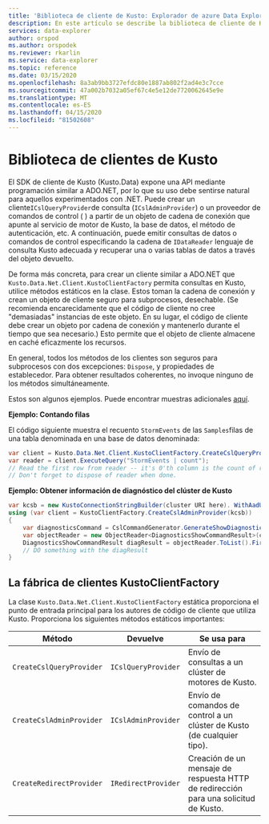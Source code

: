 ```yaml
---
title: 'Biblioteca de cliente de Kusto: Explorador de azure Data Explorer ( Azure Data Explorer) Microsoft Docs'
description: En este artículo se describe la biblioteca de cliente de Kusto en Azure Data Explorer.
services: data-explorer
author: orspod
ms.author: orspodek
ms.reviewer: rkarlin
ms.service: data-explorer
ms.topic: reference
ms.date: 03/15/2020
ms.openlocfilehash: 8a3ab9bb3727efdc80e1887ab802f2ad4e3c7cce
ms.sourcegitcommit: 47a002b7032a05ef67c4e5e12de7720062645e9e
ms.translationtype: MT
ms.contentlocale: es-ES
ms.lasthandoff: 04/15/2020
ms.locfileid: "81502608"
---
```

# <a name="kusto-client-library"></a>Biblioteca de clientes de Kusto
    
El SDK de cliente de Kusto (Kusto.Data) expone una API mediante programación similar a ADO.NET, por lo que su uso debe sentirse natural para aquellos experimentados con .NET. Puede crear un cliente`ICslQueryProvider`de consulta (`ICslAdminProvider`) o un proveedor de comandos de control ( ) a partir de un objeto de cadena de conexión que apunte al servicio de motor de Kusto, la base de datos, el método de autenticación, etc. A continuación, puede emitir consultas de datos o comandos de control especificando la cadena de `IDataReader` lenguaje de consulta Kusto adecuada y recuperar una o varias tablas de datos a través del objeto devuelto.

De forma más concreta, para crear un cliente similar a ADO.NET que `Kusto.Data.Net.Client.KustoClientFactory` permita consultas en Kusto, utilice métodos estáticos en la clase. Estos toman la cadena de conexión y crean un objeto de cliente seguro para subprocesos, desechable. (Se recomienda encarecidamente que el código de cliente no cree "demasiadas" instancias de este objeto. En su lugar, el código de cliente debe crear un objeto por cadena de conexión y mantenerlo durante el tiempo que sea necesario.) Esto permite que el objeto de cliente almacene en caché eficazmente los recursos.

En general, todos los métodos de los clientes son seguros para subprocesos con dos excepciones: `Dispose`, y propiedades de establecedor. Para obtener resultados coherentes, no invoque ninguno de los métodos simultáneamente.

Estos son algunos ejemplos. Puede encontrar muestras adicionales [aquí](https://github.com/Azure/azure-kusto-samples-dotnet/tree/master/client).

**Ejemplo: Contando filas**
 
El código siguiente muestra el recuento `StormEvents` de las `Samples`filas de una tabla denominada en una base de datos denominada:

```csharp
var client = Kusto.Data.Net.Client.KustoClientFactory.CreateCslQueryProvider("https://help.kusto.windows.net/Samples;Fed=true");
var reader = client.ExecuteQuery("StormEvents | count");
// Read the first row from reader -- it's 0'th column is the count of records in MyTable
// Don't forget to dispose of reader when done.
```

**Ejemplo: Obtener información de diagnóstico del clúster de Kusto**

```csharp
var kcsb = new KustoConnectionStringBuilder(cluster URI here). WithAadUserPromptAuthentication();
using (var client = KustoClientFactory.CreateCslAdminProvider(kcsb))
{
    var diagnosticsCommand = CslCommandGenerator.GenerateShowDiagnosticsCommand();
    var objectReader = new ObjectReader<DiagnosticsShowCommandResult>(client.ExecuteControlCommand(diagnosticsCommand));
    DiagnosticsShowCommandResult diagResult = objectReader.ToList().FirstOrDefault();
    // DO something with the diagResult    
}
```



## <a name="the-kustoclientfactory-client-factory"></a>La fábrica de clientes KustoClientFactory

La clase `Kusto.Data.Net.Client.KustoClientFactory` estática proporciona el punto de entrada principal para los autores de código de cliente que utiliza Kusto. Proporciona los siguientes métodos estáticos importantes:

|Método                                      |Devuelve                                |Se usa para                                                      |
|--------------------------------------------|---------------------------------------|--------------------------------------------------------------|
|`CreateCslQueryProvider`                    |`ICslQueryProvider`                    |Envío de consultas a un clúster de motores de Kusto.                    |
|`CreateCslAdminProvider`                    |`ICslAdminProvider`                    |Envío de comandos de control a un clúster de Kusto (de cualquier tipo).    |
|`CreateRedirectProvider`                    |`IRedirectProvider`                    |Creación de un mensaje de respuesta HTTP de redirección para una solicitud de Kusto.|

